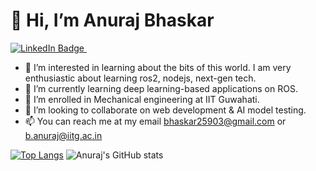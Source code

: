 # 👋 Hi, I’m Anuraj Bhaskar
<div id="badges">
  <a href="https://in.linkedin.com/in/anuraj-bhaskar-92ba73152">
    <img src="https://img.shields.io/badge/LinkedIn-blue?style=for-the-badge&logo=linkedin&logoColor=white" alt="LinkedIn Badge"/>
  </a>
  <img src="https://komarev.com/ghpvc/?username=Pranjal-g083&style=flat-square&color=blue" alt=""/>
  
</div>

- 👀 I’m interested in learning about the bits of this world. I am very enthusiastic about learning ros2, nodejs, next-gen tech.
- 📖  I’m currently learning deep learning-based applications on ROS.
-  🌱 I’m enrolled in Mechanical engineering at IIT Guwahati.
- 💞️ I’m looking to collaborate on web development & AI model testing.
- 📫 You can reach me at my email bhaskar25903@gmail.com or b.anuraj@iitg.ac.in

 <!-- [Codeforces](https://raw.githubusercontent.com/Pranjal-g083/Codeforces/main/output/light_card.svg#gh-dark-mode-only)-->

<!--![codeforces max rating](https://raw.githubusercontent.com/Pranjal-g083/Codeforces/main/output/max_rating.svg)-->
<!--![codechef max rating](https://raw.githubusercontent.com/Pranjal-g083/Codeforces/main/output/codechef.svg)-->

[![Top Langs](https://github-readme-stats.vercel.app/api/top-langs/?username=AnurajBhaskar47&layout=compact)](https://github.com/anuraghazra/github-readme-stats)
![Anuraj's GitHub stats](https://github-readme-stats.vercel.app/api?username=AnurajBhaskar47&show_icons=true&theme=radical)
                  

<!---
AnurajBhaskar47/AnurajBhaskar47 is a ✨ special ✨ repository because its `README.md` (this file) appears on your GitHub profile.
You can click the Preview link to take a look at your changes.
--->
